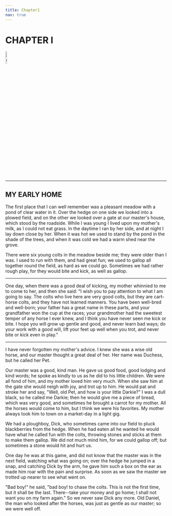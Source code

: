 ```yaml
---
title: Chapter1
nav: true
---
```


# CHAPTER I
<div><img src="{{ "/images/BB1.jpg" | absolute_url }}" alt="github octocat" style="width:10%;" ></div> 

---

## MY EARLY HOME

The first place that I can well remember was a pleasant meadow with a pond of clear water in it. Over the hedge on one side we looked into a plowed field, and on the other we looked over a gate at our master's
house, which stood by the roadside. While I was young I lived upon my mother's milk, as I could not eat grass. In the daytime I ran by her side, and at night I lay down close by her. When it was hot we used to
stand by the pond in the shade of the trees, and when it was cold we had a warm shed near the grove.

There were six young colts in the meadow beside me; they were older than I was. I used to run with them, and had great fun; we used to gallop all together round the field, as hard as we could go. Sometimes we had
rather rough play, for they would bite and kick, as well as gallop.

---

One day, when there was a good deal of kicking, my mother whinnied to me
to come to her, and then she said: "I wish you to pay attention to what
I am going to say. The colts who live here are very good colts, but they
are cart-horse colts, and they have not learned manners. You have been
well-bred and well-born; your father has a great name in these parts,
and your grandfather won the cup at the races; your grandmother had the
sweetest temper of any horse I ever knew, and I think you have never
seen me kick or bite. I hope you will grow up gentle and good, and never
learn bad ways; do your work with a good will, lift your feet up well
when you trot, and never bite or kick even in play."

---

I have never forgotten my mother's advice. I knew she was a wise old
horse, and our master thought a great deal of her. Her name was Duchess,
but he called her Pet.

Our master was a good, kind man. He gave us good food, good lodging and
kind words; he spoke as kindly to us as he did to his little children.
We were all fond of him, and my mother loved him very much. When she saw
him at the gate she would neigh with joy, and trot up to him. He would
pat and stroke her and say, "Well, old Pet, and how is your little
Darkie?" I was a dull black, so he called me Darkie; then he would give
me a piece of bread, which was very good, and sometimes he brought a
carrot for my mother. All the horses would come to him, but I think we
were his favorites. My mother always took him to town on a market-day in
a light gig.

We had a ploughboy, Dick, who sometimes came into our field to pluck
blackberries from the hedge. When he had eaten all he wanted he would
have what he called fun with the colts, throwing stones and sticks at
them to make them gallop. We did not much mind him, for we could gallop
off; but sometimes a stone would hit and hurt us.

One day he was at this game, and did not know that the master was in the
next field, watching what was going on; over the hedge he jumped in a
snap, and catching Dick by the arm, he gave him such a box on the ear as
made him roar with the pain and surprise. As soon as we saw the master
we trotted up nearer to see what went on.

"Bad boy!" he said, "bad boy! to chase the colts. This is not the first
time, but it shall be the last. There--take your money and go home; I
shall not want you on my farm again." So we never saw Dick any more. Old
Daniel, the man who looked after the horses, was just as gentle as our
master; so we were well off.

